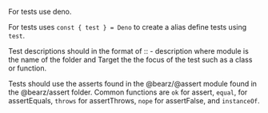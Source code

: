 
For tests use deno.

For tests uses `const { test } = Deno` to create a alias define tests using `test`.

Test descriptions should in the format of <module>::<Target> - description where
module is the name of the folder and Target the the focus of the test such as a class or
function.

Tests should use the asserts found in the @bearz/@assert module found in the
@bearz/assert folder. Common functions are `ok` for assert, `equal`, for
assertEquals, `throws` for assertThrows, `nope` for
assertFalse, and `instanceOf`.  
